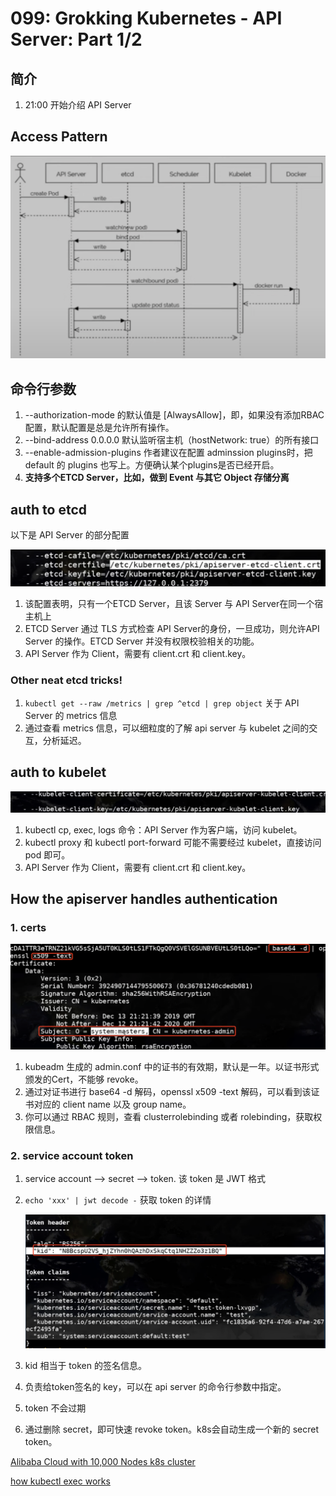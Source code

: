 # 099: Grokking Kubernetes - API Server: Part 1/2

## 简介

1. 21:00 开始介绍 API Server

## Access Pattern

![image-20210531174216622](https://raw.githubusercontent.com/yandongxiao/typera/main/img/image-20210531174216622.png)

## 命令行参数

1. --authorization-mode 的默认值是 [AlwaysAllow]，即，如果没有添加RBAC配置，默认配置是总是允许所有操作。
2. --bind-address 0.0.0.0 默认监听宿主机（hostNetwork: true）的所有接口
3. --enable-admission-plugins 作者建议在配置 adminssion plugins时，把default 的 plugins 也写上。方便确认某个plugins是否已经开启。
4. **支持多个ETCD Server，比如，做到 Event 与其它 Object 存储分离**

## auth to etcd

以下是 API Server 的部分配置

![image-20210531210053345](https://raw.githubusercontent.com/yandongxiao/typera/main/img/image-20210531210053345.png)

1. 该配置表明，只有一个ETCD Server，且该 Server 与 API Server在同一个宿主机上
2. ETCD Server 通过 TLS 方式检查 API Server的身份，一旦成功，则允许API Server 的操作。ETCD Server 并没有权限校验相关的功能。
3. API Server 作为 Client，需要有 client.crt 和 client.key。

### Other neat etcd tricks!

1. `kubectl get --raw /metrics | grep ^etcd | grep object` 关于 API Server 的 metrics 信息
2. 通过查看 metrics 信息，可以细粒度的了解 api server 与 kubelet 之间的交互，分析延迟。

## auth to kubelet

![image-20210531211230358](https://raw.githubusercontent.com/yandongxiao/typera/main/img/image-20210531211230358.png)

1. kubectl cp, exec, logs 命令：API Server 作为客户端，访问 kubelet。
2. kubectl proxy 和 kubectl port-forward 可能不需要经过 kubelet，直接访问 pod 即可。
3. API Server 作为 Client，需要有 client.crt 和 client.key。

## How the apiserver handles authentication

### 1. certs

![image-20210531221846941](https://raw.githubusercontent.com/yandongxiao/typera/main/img/image-20210531221846941.png)

1. kubeadm 生成的 admin.conf 中的证书的有效期，默认是一年。以证书形式颁发的Cert，不能够 revoke。
2. 通过对证书进行 base64 -d 解码，openssl x509 -text 解码，可以看到该证书对应的 client name 以及 group name。
3. 你可以通过 RBAC 规则，查看 clusterrolebinding 或者 rolebinding，获取权限信息。

### 2. service account token

1. service account --> secret --> token. 该 token 是 JWT 格式

2. ` echo 'xxx' | jwt decode - ` 获取 token 的详情

   ![image-20210531224233131](https://raw.githubusercontent.com/yandongxiao/typera/main/img/image-20210531224233131.png)

1. kid 相当于 token 的签名信息。
2. 负责给token签名的 key，可以在 api server 的命令行参数中指定。
3. token 不会过期
4. 通过删除 secret，即可快速 revoke token。k8s会自动生成一个新的 secret token。

[Alibaba Cloud with 10,000 Nodes k8s cluster](https://medium.com/@Alibaba_Cloud/how-does-alibaba-ensure-the-performance-of-system-components-in-a-10-000-node-kubernetes-cluster-ff0786cade32)

[how kubectl exec works](https://erkanerol.github.io/post/how-kubectl-exec-works/)